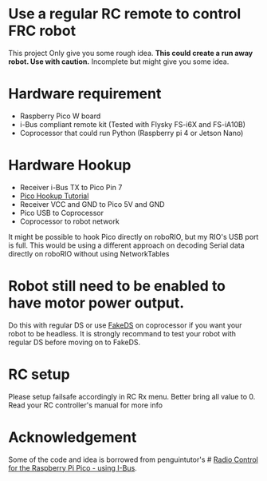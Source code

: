 # Use a regular RC remote to control FRC robot

This project Only give you some rough idea. **This could create a run away robot. Use with caution.** Incomplete but might give you some idea.

# Hardware requirement

 - Raspberry Pico W board 
 - i-Bus compliant remote kit (Tested with Flysky
   FS-i6X and FS-iA10B) 
 - Coprocessor that could run Python (Raspberry pi
   4 or Jetson Nano)

# Hardware Hookup

 - Receiver i-Bus TX to Pico Pin 7 
 - [Pico Hookup Tutorial](https://www.youtube.com/watch?time_continue=668&v=_Fz9lJXu2DE&embeds_referring_euri=https://www.penguintutor.com/&source_ve_path=MTM5MTE3LDEyNzI5OSwxMjcyOTksMTI3Mjk5LDIzODUx&feature=emb_title)
 - Receiver VCC and GND to Pico 5V and GND 
 - Pico USB to Coprocessor
 - Coprocessor to robot network

It might be possible to hook Pico directly on roboRIO, but my RIO's USB port is full. This would be using a different approach on decoding Serial data directly on roboRIO without using NetworkTables

# Robot still need to be enabled to have motor power output.

Do this with regular DS or use [FakeDS](https://github.com/sikaxn/fakeDS-Python) on coprocessor if you want your robot to be headless. It is strongly recommand to test your robot with regular DS before moving on to FakeDS.

# RC setup

Please setup failsafe accordingly in RC Rx menu. Better bring all value to 0. Read your RC controller's manual for more info

# Acknowledgement

Some of the code and idea is borrowed from penguintutor's # [Radio Control for the Raspberry Pi Pico - using I-Bus](http://www.penguintutor.com/news/electronics/rc-pico-ibus).
